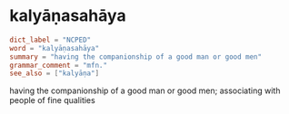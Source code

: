 # kalyāṇasahāya

``` toml
dict_label = "NCPED"
word = "kalyāṇasahāya"
summary = "having the companionship of a good man or good men"
grammar_comment = "mfn."
see_also = ["kalyāṇa"]
```

having the companionship of a good man or good men; associating with people of fine qualities


